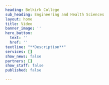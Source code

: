 ```yaml
---
heading: Belkirk College
sub_heading: Engineering and Health Sciences
layout: home
title: Video
banner_image: ''
hero_button:
  text: ''
  href: ''
textline: "**Description**"
services: []
show_news: false
partners: []
show_staff: false
published: false

---
```

